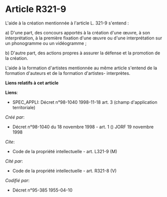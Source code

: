 # Article R321-9

L'aide à la création mentionnée à l'article L. 321-9 s'entend :

a) D'une part, des concours apportés à la création d'une œuvre, à son interprétation, à la première fixation d'une œuvre ou
d'une interprétation sur un phonogramme ou un vidéogramme ;

b) D'autre part, des actions propres à assurer la défense et la promotion de la création.

L'aide à la formation d'artistes mentionnée au même article s'entend de la formation d'auteurs et de la formation d'artistes-
interprètes.

**Liens relatifs à cet article**

**Liens**:

  - SPEC_APPLI: Décret n°98-1040 1998-11-18 art. 3 (champ d'application territoriale)

_Créé par_:

  - Décret n°98-1040 du 18 novembre 1998 - art. 1 () JORF 19 novembre 1998

_Cite_:

  - Code de la propriété intellectuelle - art. L321-9 (M)

_Cité par_:

  - Code de la propriété intellectuelle - art. R321-8 (V)

_Codifié par_:

  - Décret n°95-385 1955-04-10
